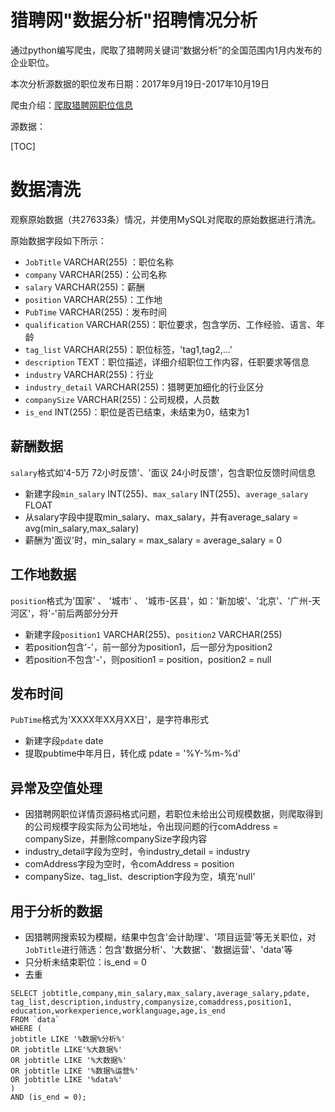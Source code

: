 # 猎聘网"数据分析"招聘情况分析

通过python编写爬虫，爬取了猎聘网关键词“数据分析”的全国范围内1月内发布的企业职位。

本次分析源数据的职位发布日期：2017年9月19日-2017年10月19日

爬虫介绍：[爬取猎聘网职位信息](https://zhuanlan.zhihu.com/p/30284529)

源数据：

[TOC]

# 数据清洗

观察原始数据（共27633条）情况，并使用MySQL对爬取的原始数据进行清洗。

原始数据字段如下所示：

* `JobTitle` VARCHAR(255) ：职位名称
* `company` VARCHAR(255)：公司名称
* `salary` VARCHAR(255)：薪酬
* `position` VARCHAR(255)：工作地
* `PubTime` VARCHAR(255)：发布时间
* `qualification` VARCHAR(255)：职位要求，包含学历、工作经验、语言、年龄
* `tag_list` VARCHAR(255)：职位标签，'tag1,tag2,...'
* `description` TEXT：职位描述，详细介绍职位工作内容，任职要求等信息
* `industry` VARCHAR(255)：行业
* `industry_detail` VARCHAR(255)：猎聘更加细化的行业区分
* `companySize` VARCHAR(255)：公司规模，人员数
* `is_end` INT(255)：职位是否已结束，未结束为0，结束为1

## 薪酬数据

`salary`格式如'4-5万 72小时反馈'、'面议 24小时反馈'，包含职位反馈时间信息

* 新建字段`min_salary` INT(255)、`max_salary` INT(255)、`average_salary` FLOAT
* 从salary字段中提取min_salary、max_salary，并有average_salary = avg(min_salary,max_salary)
* 薪酬为'面议'时，min_salary = max_salary = average_salary = 0

## 工作地数据

`position`格式为'国家' 、 '城市' 、 '城市-区县'，如：'新加坡'、'北京'、'广州-天河区'，将'-'前后两部分分开

* 新建字段`position1` VARCHAR(255)、`position2`  VARCHAR(255)
* 若position包含'-'，前一部分为position1，后一部分为position2
* 若position不包含'-'，则position1 = position，position2 = null

## 发布时间

`PubTime`格式为'XXXX年XX月XX日'，是字符串形式

* 新建字段`pdate`  date
* 提取pubtime中年月日，转化成 pdate = '%Y-%m-%d'

## 异常及空值处理

* 因猎聘网职位详情页源码格式问题，若职位未给出公司规模数据，则爬取得到的公司规模字段实际为公司地址，令出现问题的行comAddress = companySize，并删除companySize字段内容
* industry_detail字段为空时，令industry_detail = industry
* comAddress字段为空时，令comAddress = position
* companySize、tag_list、description字段为空，填充'null'

## 用于分析的数据

* 因猎聘网搜索较为模糊，结果中包含'会计助理'、'项目运营'等无关职位，对`JobTitle`进行筛选：包含'数据分析'、'大数据'、'数据运营'、'data'等
* 只分析未结束职位：is_end = 0
* 去重

```mysql
SELECT jobtitle,company,min_salary,max_salary,average_salary,pdate,
tag_list,description,industry,companysize,comaddress,position1,
education,workexperience,worklanguage,age,is_end
FROM `data`
WHERE (
jobtitle LIKE '%数据%分析%' 
OR jobtitle LIKE'%大数据%' 
OR jobtitle LIKE '%大数据%' 
OR jobtitle LIKE '%数据%运营%'
OR jobtitle LIKE '%data%'
)
AND (is_end = 0);
```

